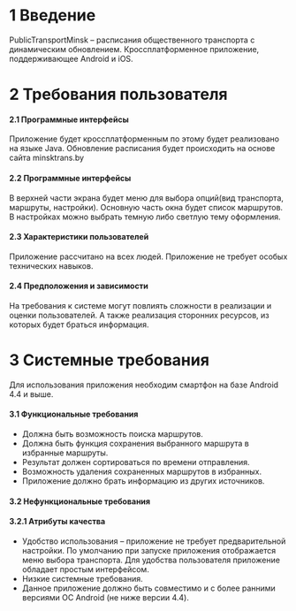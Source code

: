 # 1 Введение 
PublicTransportMinsk – расписания общественного транспорта с динамическим обновлением. Кроссплатформенное приложение, поддерживающее Android и iOS.
# 2 Требования пользователя
#### 2.1 Программные интерфейсы
Приложение будет кроссплатформенным по этому будет реализовано на языке Java. Обновление расписания будет происходить на основе сайта minsktrans.by
#### 2.2 Программные интерфейсы
В верхней части экрана будет меню для выбора опций(вид транспорта, маршруты, настройки). Основную часть окна будет список маршрутов. В настройках можно выбрать темную либо светлую тему оформления.
#### 2.3 Характеристики пользователей
Приложение рассчитано на всех людей. Приложение не требует особых технических навыков.
#### 2.4 Предположения и зависимости
На требования к системе могут повлиять сложности в реализации и оценки пользователей. А также реализация сторонних ресурсов, из которых будет браться информация.
# 3 Системные требования 
Для использования приложения необходим смартфон на базе Android 4.4 и выше.
#### 3.1 Функциональные требования
* Должна быть возможность поиска маршрутов.
* Должна быть функция сохранения выбранного маршрута в избранные маршруты.
*	Результат должен сортироваться по времени отправления.
*	Возможность удаления сохраненных маршрутов в избранных.
* Приложение должно брать информацию из других источников.
#### 3.2 Нефункциональные требования
#### 3.2.1 Атрибуты качества
*	Удобство использования – приложение не требует предварительной настройки. По умолчанию при запуске приложения отображается меню выбора транспорта. Для удобства пользователя приложение обладает простым интерфейсом.
*	Низкие системные требования. 
*	Данное приложение должно быть совместимо и с более ранними версиями ОС Android (не ниже версии 4.4).
